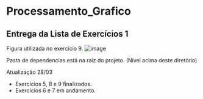 # Processamento_Grafico

## Entrega da Lista de Exercícios 1 

Figura utilizada no exercício 9.
![image](https://user-images.githubusercontent.com/58199187/160504018-63ea97fa-002d-474c-be7c-f9d7281a0f52.png)


Pasta de dependencias está na raiz do projeto. (Nível acima deste diretório)

Atualização 28/03 
 - Exercícios 5, 8 e 9 finalizados.
 - Exercícios 6 e 7 em andamento.
